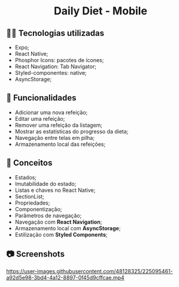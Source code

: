 <h1 align="center">Daily Diet - Mobile</h1>

## :man_technologist: Tecnologias utilizadas

- Expo;
- React Native;
- Phosphor Icons: pacotes de ícones;
- React Navigation: Tab Navigator;
- Styled-componentes: native;
- AsyncStorage;

## :dart: Funcionalidades

- Adicionar uma nova refeição;
- Editar uma refeição;
- Remover uma refeição da listagem;
- Mostrar as estatísticas do progresso da dieta;
- Navegação entre telas em pilha;
- Armazenamento local das refeições;

## :book: Conceitos

- Estados;
- Imutabilidade do estado;
- Listas e chaves no React Native;
- SectionList;
- Propriedades;
- Componentização;
- Parâmetros de navegação;
- Navegação com **React Navigation**;
- Armazenamento local com **AsyncStorage**;
- Estilização com **Styled Components**;

## :camera: Screenshots

https://user-images.githubusercontent.com/48128325/225095461-a92d5e98-3bd4-4a12-8897-0f45d9cffcae.mp4





